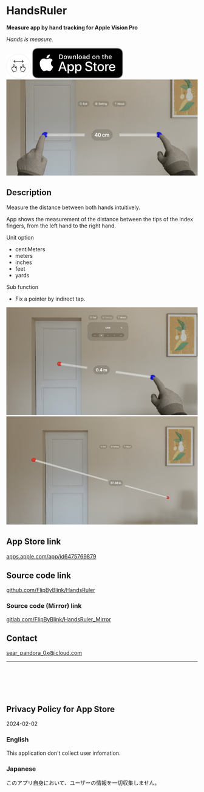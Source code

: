 HandsRuler
===========
__Measure app by hand tracking for Apple Vision Pro__

_Hands is measure._

<img src="HandsRuler/Supporting files/README assets/icon.png" width="64">

<a href="https://apps.apple.com/app/id6475769879" target="blank">
    <img src="HandsRuler/Supporting files/README assets/appstore_badge.svg">
</a>

<img src="HandsRuler/Supporting files/README assets/screenshot1280w.jpg" width="640">


Description
------------
Measure the distance between both hands intuitively.

App shows the measurement of the distance between the tips of the index fingers, from the left hand to the right hand.

Unit option
- centiMeters
- meters
- inches
- feet
- yards

Sub function
- Fix a pointer by indirect tap.

<img src="HandsRuler/Supporting files/README assets/screenshot1280w2.jpg" width="640">

<img src="HandsRuler/Supporting files/README assets/screenshot1280w3.jpg" width="640">


App Store link
---------------
[apps.apple.com/app/id6475769879](https://apps.apple.com/app/id6475769879)


Source code link
-----------------
[github.com/FlipByBlink/HandsRuler](https://github.com/FlipByBlink/HandsRuler)

### Source code (Mirror) link
[gitlab.com/FlipByBlink/HandsRuler_Mirror](https://gitlab.com/FlipByBlink/HandsRuler_Mirror)


Contact
--------
sear_pandora_0x@icloud.com


* * *

<br>
<br>
<br>
<br>


Privacy Policy for App Store
----------------------------
2024-02-02

### English
This application don't collect user infomation.

### Japanese
このアプリ自身において、ユーザーの情報を一切収集しません。


<br>
<br>
<br>
<br>


<!-- URL "Support page for App Store" -->
<!-- https://flipbyblink.github.io/HandsRuler/ -->
<!-- URL "Privacy Policy for App Store" -->
<!-- https://flipbyblink.github.io/HandsRuler/#privacy-policy-for-app-store -->

